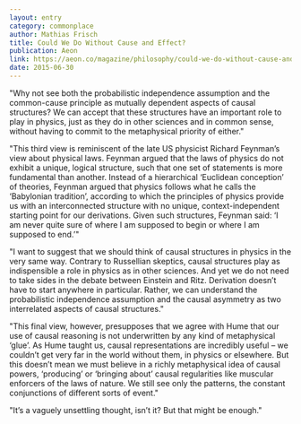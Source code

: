 ```yaml
---
layout: entry
category: commonplace
author: Mathias Frisch
title: Could We Do Without Cause and Effect?
publication: Aeon
link: https://aeon.co/magazine/philosophy/could-we-do-without-cause-and-effect
date: 2015-06-30
---
```


"Why not see both the probabilistic independence assumption and the common-cause principle as mutually dependent aspects of causal structures? We can accept that these structures have an important role to play in physics, just as they do in other sciences and in common sense, without having to commit to the metaphysical priority of either."
 
"This third view is reminiscent of the late US physicist Richard Feynman’s view about physical laws. Feynman argued that the laws of physics do not exhibit a unique, logical structure, such that one set of statements is more fundamental than another. Instead of a hierarchical ‘Euclidean conception’ of theories, Feynman argued that physics follows what he calls the ‘Babylonian tradition’, according to which the principles of physics provide us with an interconnected structure with no unique, context-independent starting point for our derivations. Given such structures, Feynman said: ‘I am never quite sure of where I am supposed to begin or where I am supposed to end.’"

"I want to suggest that we should think of causal structures in physics in the very same way. Contrary to Russellian skeptics, causal structures play as indispensible a role in physics as in other sciences. And yet we do not need to take sides in the debate between Einstein and Ritz. Derivation doesn’t have to start anywhere in particular. Rather, we can understand the probabilistic independence assumption and the causal asymmetry as two interrelated aspects of causal structures."

"This final view, however, presupposes that we agree with Hume that our use of causal reasoning is not underwritten by any kind of metaphysical ‘glue’. As Hume taught us, causal representations are incredibly useful – we couldn’t get very far in the world without them, in physics or elsewhere. But this doesn’t mean we must believe in a richly metaphysical idea of causal powers, ‘producing’ or ‘bringing about’ causal regularities like muscular enforcers of the laws of nature. We still see only the patterns, the constant conjunctions of different sorts of event."

"It’s a vaguely unsettling thought, isn’t it? But that might be enough."